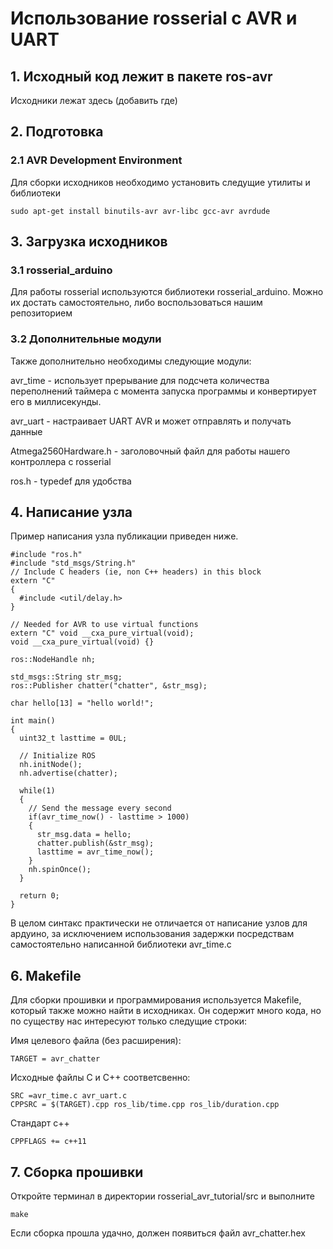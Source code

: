 # Использование rosserial с AVR и UART

## 1. Исходный код лежит в пакете ros-avr

Исходники лежат здесь (добавить где)

## 2. Подготовка
### 2.1 AVR Development Environment

Для сборки исходников необходимо установить следущие утилиты и библиотеки
```
sudo apt-get install binutils-avr avr-libc gcc-avr avrdude
```

## 3. Загрузка исходников 

### 3.1 rosserial_arduino
Для работы rosserial используются библиотеки rosserial_arduino. Можно их достать самостоятельно, либо воспользоваться нашим репозиторием

### 3.2 Дополнительные модули
Также дополнительно необходимы следующие модули:

avr_time - использует прерывание для подсчета количества переполнений таймера с момента запуска программы и конвертирует его в миллисекунды.

avr_uart - настраивает UART AVR и может отправлять и получать данные

Atmega2560Hardware.h - заголовочный файл для работы нашего контроллера с rosserial

ros.h - typedef для удобства

## 4. Написание узла
Пример написания узла публикации приведен ниже. 

```
#include "ros.h"
#include "std_msgs/String.h"
// Include C headers (ie, non C++ headers) in this block
extern "C"
{
  #include <util/delay.h>
}

// Needed for AVR to use virtual functions
extern "C" void __cxa_pure_virtual(void);
void __cxa_pure_virtual(void) {}

ros::NodeHandle nh;

std_msgs::String str_msg;
ros::Publisher chatter("chatter", &str_msg);

char hello[13] = "hello world!";

int main()
{
  uint32_t lasttime = 0UL;

  // Initialize ROS
  nh.initNode();
  nh.advertise(chatter);

  while(1)
  {
    // Send the message every second
    if(avr_time_now() - lasttime > 1000)
    {
      str_msg.data = hello;
      chatter.publish(&str_msg);
      lasttime = avr_time_now();
    }
    nh.spinOnce();
  }

  return 0;
}
```


В целом синтакс практически не отличается от написание узлов для ардуино, за исключением использования задержки посредствам самостоятельно написанной библиотеки avr_time.c

## 6. Makefile

Для сборки прошивки и программирования используется Makefile, который также можно найти в исходниках. Он содержит много кода, но по существу нас интересуют только следущие строки:

Имя целевого файла (без расширения):
```
TARGET = avr_chatter 
```
Исходные файлы C и C++ соответсвенно:
```
SRC =avr_time.c avr_uart.c
CPPSRC = $(TARGET).cpp ros_lib/time.cpp ros_lib/duration.cpp
```

Стандарт с++
```
CPPFLAGS += c++11
```

## 7. Сборка прошивки

Откройте терминал в директории rosserial_avr_tutorial/src и выполните
```
make
```
Если сборка прошла удачно, должен появиться файл avr_chatter.hex